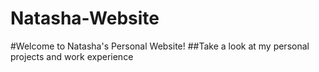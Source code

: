 # Natasha-Website

#Welcome to Natasha's Personal Website!
##Take a look at my personal projects and work experience
